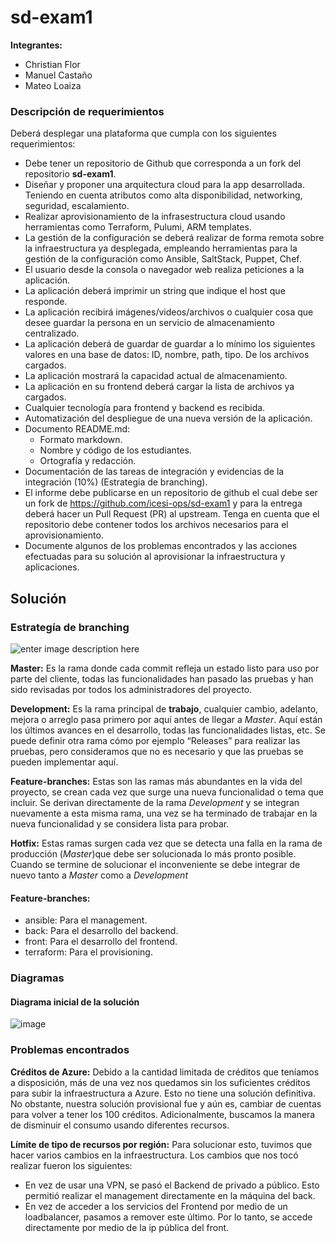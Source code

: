 # sd-exam1

**Integrantes:**
* Christian Flor
* Manuel Castaño
* Mateo Loaiza

### Descripción de requerimientos
Deberá desplegar una plataforma que cumpla con los siguientes requerimientos:

* Debe tener un repositorio de Github que corresponda a un fork del repositorio **sd-exam1**.
* Diseñar y proponer una arquitectura cloud para la app desarrollada. Teniendo en cuenta atributos como alta disponibilidad, networking, seguridad, escalamiento.
* Realizar aprovisionamiento de la infrasestructura cloud usando herramientas como Terraform, Pulumi, ARM templates. 
* La gestión de la configuración se deberá realizar de forma remota sobre la infraestructura ya desplegada, empleando herramientas para la gestión de la configuración como Ansible, SaltStack, Puppet, Chef.
* El usuario desde la consola o navegador web realiza peticiones a la aplicación.
* La aplicación deberá imprimir un string que indique el host que responde.
* La aplicación recibirá imágenes/videos/archivos o cualquier cosa que desee guardar la persona en un servicio de almacenamiento centralizado. 
* La aplicación deberá de guardar de guardar a lo mínimo los siguientes valores en una base de datos: ID, nombre, path, tipo. De los archivos cargados.
* La aplicación mostrará la capacidad actual de almacenamiento.
* La aplicación en su frontend deberá cargar la lista de archivos ya cargados.
* Cualquier tecnología para frontend y backend es recibida.
* Automatización del despliegue de una nueva versión de la aplicación.
* Documento README.md:  
  * Formato markdown.
  * Nombre y código de los estudiantes.
  * Ortografía y redacción.
*  Documentación de las tareas de integración y evidencias de la integración (10%) (Estrategia de branching).
*  El informe debe publicarse en un repositorio de github el cual debe ser un fork de https://github.com/icesi-ops/sd-exam1 y para la entrega deberá hacer un Pull Request (PR) al upstream. Tenga en cuenta que el repositorio debe contener todos los archivos necesarios para el aprovisionamiento.
* Documente algunos de los problemas encontrados y las acciones efectuadas para su solución al aprovisionar la infraestructura y aplicaciones.

## Solución
### Estrategía de branching

![enter image description here](https://www.bitbull.it/blog/git-flow-come-funziona/gitflow-1.png)


**Master:**  Es la rama donde cada commit refleja un estado listo para uso por parte del cliente, todas las funcionalidades han pasado las pruebas y han sido revisadas por todos los administradores del proyecto.

**Development:**  Es la rama principal de  **trabajo**, cualquier cambio, adelanto, mejora o arreglo pasa primero por aquí antes de llegar a  _Master_. Aquí están los últimos avances en el desarrollo, todas las funcionalidades listas, etc. Se puede definir otra rama cómo por ejemplo “Releases” para realizar las pruebas, pero consideramos que no es necesario y que las pruebas se pueden implementar aquí.

**Feature-branches:**  Estas son las ramas más abundantes en la vida del proyecto, se crean cada vez que surge una nueva funcionalidad o tema que incluir. Se derivan directamente de la rama  _Development_  y se integran nuevamente a esta misma rama, una vez se ha terminado de trabajar en la nueva funcionalidad y se considera lista para probar.

**Hotfix:**  Estas ramas surgen cada vez que se detecta una falla en la rama de producción (_Master_)que debe ser solucionada lo más pronto posible. Cuando se termine de solucionar el inconveniente se debe integrar de nuevo tanto a  _Master_  como a  _Development_

#### Feature-branches:
* ansible: Para el management.
* back: Para el desarrollo del backend. 
* front: Para el desarrollo del frontend.
* terraform: Para el provisioning.

### Diagramas

#### Diagrama inicial de la solución
![image](https://user-images.githubusercontent.com/47872231/197418703-e945ea9b-3132-4e93-8c6a-55f3d45a5741.png)

### Problemas encontrados

**Créditos de Azure:** Debido a la cantidad limitada de créditos que teníamos a disposición, más de una vez nos quedamos sin los suficientes créditos para subir la infraestructura a Azure. Esto no tiene una solución definitiva. No obstante, nuestra solución provisional fue y aún es, cambiar de cuentas para volver a tener los 100 créditos. Adicionalmente, buscamos la manera de disminuir el consumo usando diferentes recursos.

**Límite de tipo de recursos por región:** 
Para solucionar esto, tuvimos que hacer varios cambios en la infraestructura. Los cambios que nos tocó realizar fueron los siguientes:
* En vez de usar una VPN, se pasó el Backend de privado a público. Esto permitió realizar el management directamente en la máquina del back.
* En vez de acceder a los servicios del Frontend por medio de un loadbalancer, pasamos a remover este último. Por lo tanto, se accede directamente por medio de la ip pública del front.



